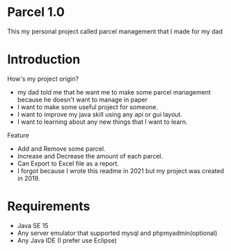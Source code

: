 # Parcel 1.0
This my personal project called parcel management that I made for my dad

# Introduction 
 How's my project origin?
  - my dad told me that he want me to make some parcel management because he doesn't want to manage in paper 
  - I want to make some useful project for someone.
  - I want to improve my java skill using any api or gui layout.
  - I want to learning about any new things that I want to learn.
 
 Feature
  - Add and Remove some parcel.
  - Increase and Decrease the amount of each parcel.
  - Can Export to Excel file as a report.
  - I forgot because I wrote this readme in 2021 but my project was created in 2019.

# Requirements
 - Java SE 15
 - Any server emulator that supported mysql and phpmyadmin(optional)
 - Any Java IDE (I prefer use Eclipse)
